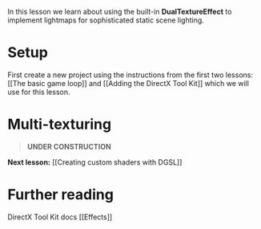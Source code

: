 In this lesson we learn about using the built-in **DualTextureEffect** to implement lightmaps for sophisticated static scene lighting.

# Setup
First create a new project using the instructions from the first two lessons: [[The basic game loop]] and
[[Adding the DirectX Tool Kit]] which we will use for this lesson.

# Multi-texturing
> **UNDER CONSTRUCTION**

**Next lesson:** [[Creating custom shaders with DGSL]]

# Further reading 

DirectX Tool Kit docs [[Effects]]